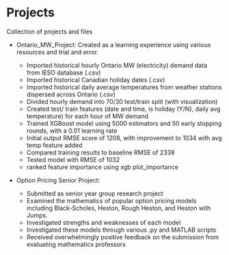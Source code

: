 # Projects
Collection of projects and files

* Ontario_MW_Project: Created as a learning experience using various resources and trial and error. 
  - Imported historical hourly Ontario MW (electricity) demand data from IESO database (.csv)
  - Imported historical Canadian holiday dates (.csv)
  - Imported historical daily average temperatures from weather stations dispersed across Ontario (.csv)
  - Divided hourly demand into 70/30 test/train split (with visualization)
  - Created test/ train features (date and time, is holiday (Y/N), daily avg temperature) for each hour of MW demand
  - Trained XGBoost model using 5000 estimators and 50 early stopping rounds, with a 0.01 learning rate
  - Initial output RMSE score of 1208, with improvement to 1034 with avg temp feature added
  - Compared training results to baseline RMSE of 2338
  - Tested model with RMSE of 1032
  - ranked feature importance using xgb plot_importance

* Option Pricing Senior Project:
  - Submitted as senior year group research project
  - Examined the mathematics of popular option pricing models including Black-Scholes, Heston, Rough Heston, and Heston with Jumps.
  - Investigated strengths and weaknesses of each model
  - Investigated these models through various .py and MATLAB scripts
  - Received overwhelmingly positive feedback on the submission from evaluating mathematics professors
